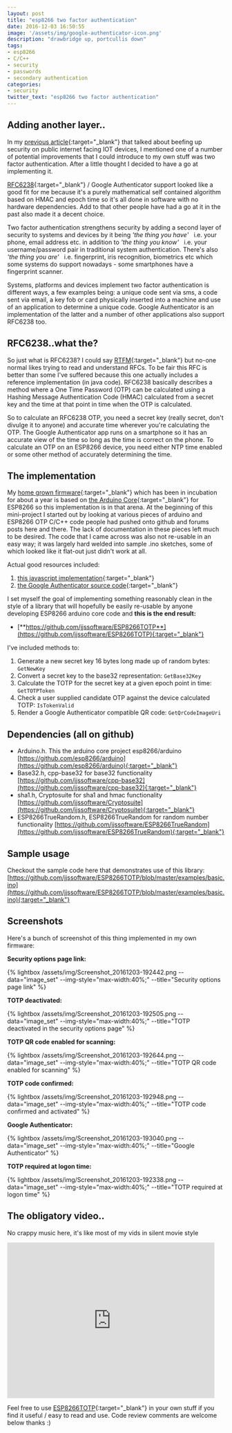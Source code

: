 ```yaml
---
layout: post
title: "esp8266 two factor authentication"
date: 2016-12-03 16:50:55
image: '/assets/img/google-authenticator-icon.png' 
description: "drawbridge up, portcullis down"
tags:
- esp8266
- C/C++
- security
- passwords
- secondary authentication
categories:
- security
twitter_text: "esp8266 two factor authentication"
---
```


## Adding another layer..
In my [previous article](/esp8266-password-complexify/){:target="_blank"} that talked about beefing up security on public internet facing IOT devices, I mentioned one of a number of potential improvements that I could introduce to my own stuff was two factor authentication. After a little thought I decided to have a go at implementing it.

[RFC6238](https://tools.ietf.org/html/rfc6238){:target="_blank"} / Google Authenticator support looked like a good fit for me because it's a purely mathematical self contained algorithm based on HMAC and epoch time so it's all done in software with no hardware dependencies. Add to that other people have had a go at it in the past also made it a decent choice. 

Two factor authentication strengthens security by adding a second layer of security to systems and devices by it being *'the thing you have'* &nbsp; i.e. your phone, email address etc. in addition to *'the thing you know'* &nbsp; i.e. your username/password pair in traditional system authentication. There's also *'the thing you are'* &nbsp; i.e. fingerprint, iris recognition, biometrics etc which some systems do support nowadays - some smartphones have a fingerprint scanner.

Systems, platforms and devices implement two factor authentication is different ways, a few examples being: a unique code sent via sms, a code sent via email, a key fob or card physically inserted into a machine and use of an application to determine a unique code. Google Authenticator is an implementation of the latter and a number of other applications also support RFC6238 too.

## RFC6238..what the?
So just what is RFC6238? I could say [RTFM](https://tools.ietf.org/html/rfc6238){:target="_blank"} but no-one normal likes trying to read and understand RFCs. To be fair this RFC is better than some I've suffered because this one actually includes a reference implementation (in java code). RFC6238 basically describes a method where a One Time Password (OTP) can be calculated using a Hashing Message Authentication Code (HMAC) calculated from a secret key and the time at that point in time when the OTP is calculated.

So to calculate an RFC6238 OTP, you need a secret key (really secret, don't divulge it to anyone) and accurate time wherever you're calculating the OTP. The Google Authenticator app runs on a smartphone so it has an accurate view of the time so long as the time is correct on the phone. To calculate an OTP on an ESP8266 device, you need either NTP time enabled or some other method of accurately determining the time.

## The implementation
My [home grown firmware](/id8266-aka-skynet/){:target="_blank"} which has been in incubation for about a year is based on [the Arduino Core](https://github.com/esp8266/arduino){:target="_blank"} for ESP8266 so this implementation is in that arena. At the beginning of this mini-project I started out by looking at various pieces of arduino and ESP8266 OTP C/C++ code people had pushed onto github and forums posts here and there. The lack of documentation in these pieces left much to be desired. The code that I came across was also not re-usable in an easy way; it was largely hard welded into sample .ino sketches, some of which looked like it flat-out just didn't work at all.

Actual good resources included:

1. [this javascript implementation](http://blog.tinisles.com/2011/10/google-authenticator-one-time-password-algorithm-in-javascript/){:target="_blank"}
2. [the Google Authenticator source code](https://github.com/google/google-authenticator){:target="_blank"}

I set myself the goal of implementing something reasonably clean in the style of a library that will hopefully be easily re-usable by anyone developing ESP8266 arduino core code and **this is the end result:**

* [**https://github.com/jjssoftware/ESP8266TOTP**](https://github.com/jjssoftware/ESP8266TOTP){:target="_blank"}

I've included methods to:

1. Generate a new secret key 16 bytes long made up of random bytes: `GetNewKey`
2. Convert a secret key to the base32 representation: `GetBase32Key`
3. Calculate the TOTP for the secret key at a given epoch point in time: `GetTOTPToken`
4. Check a user supplied candidate OTP against the device calculated TOTP: `IsTokenValid`
5. Render a Google Authenticator compatible QR code: `GetQrCodeImageUri`

## Dependencies (all on github)

* Arduino.h. This the arduino core project esp8266/arduino [https://github.com/esp8266/arduino](https://github.com/esp8266/arduino){:target="_blank"}
* Base32.h, cpp-base32 for base32 functionality [https://github.com/jjssoftware/cpp-base32](https://github.com/jjssoftware/cpp-base32){:target="_blank"}
* sha1.h, Cryptosuite for sha1 and hmac functionality [https://github.com/jjssoftware/Cryptosuite](https://github.com/jjssoftware/Cryptosuite){:target="_blank"}
* ESP8266TrueRandom.h, ESP8266TrueRandom for random number functionality [https://github.com/jjssoftware/ESP8266TrueRandom](https://github.com/jjssoftware/ESP8266TrueRandom){:target="_blank"}

## Sample usage
Checkout the sample code here that demonstrates use of this library:
[https://github.com/jjssoftware/ESP8266TOTP/blob/master/examples/basic.ino](https://github.com/jjssoftware/ESP8266TOTP/blob/master/examples/basic.ino){:target="_blank"}

## Screenshots
Here's a bunch of screenshot of this thing implemented in my own firmware:

**Security options page link:**

{% lightbox /assets/img/Screenshot_20161203-192442.png --data="image_set" --img-style="max-width:40%;" --title="Security options page link" %}

**TOTP deactivated:**

{% lightbox /assets/img/Screenshot_20161203-192505.png --data="image_set" --img-style="max-width:40%;" --title="TOTP deactivated in the security options page" %}

**TOTP QR code enabled for scanning:**

{% lightbox /assets/img/Screenshot_20161203-192644.png --data="image_set" --img-style="max-width:40%;" --title="TOTP QR code enabled for scanning" %}

**TOTP code confirmed:**

{% lightbox /assets/img/Screenshot_20161203-192948.png --data="image_set" --img-style="max-width:40%;" --title="TOTP code confirmed and activated" %}

**Google Authenticator:**

{% lightbox /assets/img/Screenshot_20161203-193040.png --data="image_set" --img-style="max-width:40%;" --title="Google Authenticator" %}

**TOTP required at logon time:**

{% lightbox /assets/img/Screenshot_20161203-192338.png --data="image_set" --img-style="max-width:40%;" --title="TOTP required at logon time" %}

## The obligatory video..
No crappy music here, it's like most of my vids in silent movie style
<iframe width="480" height="360" src="https://www.youtube.com/embed/EsNRM1DoO44" frameborder="0" allowfullscreen="allowfullscreen"> </iframe>

Feel free to use [ESP8266TOTP](https://github.com/jjssoftware/ESP8266TOTP){:target="_blank"} in your own stuff if you find it useful / easy to read and use. Code review comments are welcome below thanks :)